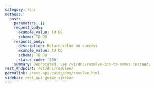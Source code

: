 ```yaml
---
category: /dns
methods:
  post:
    parameters: []
    request_body:
      example_value: TO DO
      schema: TO DO
    response_body:
      description: Return value on success
      example_value: TO DO
      schema: TO DO
      status_code: '200'
    summary: Deprecated. Use /v1/dns/resolve-ips-to-names instead.
rest_endpoint: /v1/dns/resolve/
permalink: /rest-api-guide/dns/resolve.html
sidebar: rest_api_guide_sidebar
---
```

